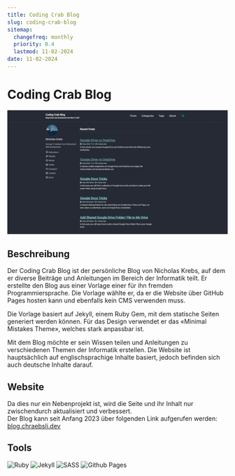 ```yaml
---
title: Coding Crab Blog
slug: coding-crab-blog
sitemap:
  changefreq: monthly
  priority: 0.4
  lastmod: 11-02-2024
date: 11-02-2024
---
```


# Coding Crab Blog

![Coding Crab Blog](coding-crab-blog.webp?lightbox&resize=600)

## Beschreibung

Der Coding Crab Blog ist der persönliche Blog von Nicholas Krebs, auf dem er diverse Beiträge und Anleitungen im Bereich der Informatik teilt. Er erstellte den Blog aus einer Vorlage einer für ihn fremden Programmiersprache. Die Vorlage wählte er, da er die Website über GitHub Pages hosten kann und ebenfalls kein CMS verwenden muss.

Die Vorlage basiert auf Jekyll, einem Ruby Gem, mit dem statische Seiten generiert werden können. Für das Design verwendet er das «Minimal Mistakes Theme», welches stark anpassbar ist.

Mit dem Blog möchte er sein Wissen teilen und Anleitungen zu verschiedenen Themen der Informatik erstellen. Die Website ist hauptsächlich auf englischsprachige Inhalte basiert, jedoch befinden sich auch deutsche Inhalte darauf.

## Website
Da dies nur ein Nebenprojekt ist, wird die Seite und ihr Inhalt nur zwischendurch aktualisiert und verbessert.  
Der Blog kann seit Anfang 2023 über folgenden Link aufgerufen werden: [blog.chraebsli.dev](https://blog.chraebsli.dev)

## Tools
![Ruby](https://img.shields.io/badge/Ruby-black?style=for-the-badge&amp;logo=Ruby)
![Jekyll](https://img.shields.io/badge/Jekyll-black?style=for-the-badge&amp;logo=Jekyll)
![SASS](https://img.shields.io/badge/SASS-black?style=for-the-badge&amp;logo=SASS)
![Github Pages](https://img.shields.io/badge/Github%20Pages-black?style=for-the-badge&amp;logo=Github%20Pages)
